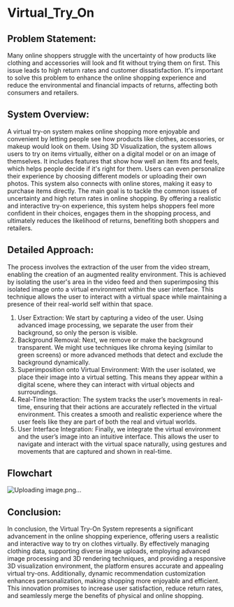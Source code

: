 # Virtual_Try_On

## Problem Statement: 

Many online shoppers struggle with the uncertainty of how products like clothing and accessories will look and fit without trying them on first. This issue leads to high return rates and customer dissatisfaction. It's important to solve this problem to enhance the online shopping experience and reduce the environmental and financial impacts of returns, affecting both consumers and retailers.

## System Overview:

A virtual try-on system makes online shopping more enjoyable and convenient by letting people see how products like clothes, accessories, or makeup would look on them. Using 3D Visualization, the system allows users to try on items virtually, either on a digital model or on an image of themselves. It includes features that show how well an item fits and feels, which helps people decide if it's right for them. Users can even personalize their experience by choosing different models or uploading their own photos. This system also connects with online stores, making it easy to purchase items directly. 
The main goal is to tackle the common issues of uncertainty and high return rates in online shopping. By offering a realistic and interactive try-on experience, this system helps shoppers feel more confident in their choices, engages them in the shopping process, and ultimately reduces the likelihood of returns, benefiting both shoppers and retailers.


## Detailed Approach:

The process involves the extraction of the user from the video stream, enabling the creation of an augmented reality environment. This is achieved by isolating the user's area in the video feed and then superimposing this isolated image onto a virtual environment within the user interface. This technique allows the user to interact with a virtual space while maintaining a presence of their real-world self within that space. 
1.	User Extraction: We start by capturing a video of the user. Using advanced image processing, we separate the user from their background, so only the person is visible.
2.	Background Removal: Next, we remove or make the background transparent. We might use techniques like chroma keying (similar to green screens) or more advanced methods that detect and exclude the background dynamically.
3.	Superimposition onto Virtual Environment: With the user isolated, we place their image into a virtual setting. This means they appear within a digital scene, where they can interact with virtual objects and surroundings.
4.	Real-Time Interaction: The system tracks the user’s movements in real-time, ensuring that their actions are accurately reflected in the virtual environment. This creates a smooth and realistic experience where the user feels like they are part of both the real and virtual worlds.
5.	User Interface Integration: Finally, we integrate the virtual environment and the user’s image into an intuitive interface. This allows the user to navigate and interact with the virtual space naturally, using gestures and movements that are captured and shown in real-time.


## Flowchart

![Uploading image.png…]()





## Conclusion:

In conclusion, the Virtual Try-On System represents a significant advancement in the online shopping experience, offering users a realistic and interactive way to try on clothes virtually. By effectively managing clothing data, supporting diverse image uploads, employing advanced image processing and 3D rendering techniques, and providing a responsive 3D visualization environment, the platform ensures accurate and appealing virtual try-ons. Additionally, dynamic recommendation customization enhances personalization, making shopping more enjoyable and efficient. This innovation promises to increase user satisfaction, reduce return rates, and seamlessly merge the benefits of physical and online shopping.


